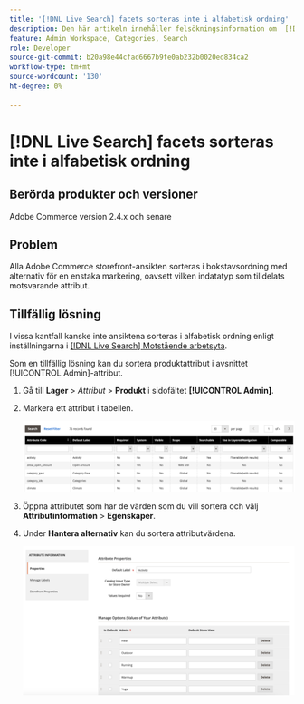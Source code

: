 ```yaml
---
title: '[!DNL Live Search] facets sorteras inte i alfabetisk ordning'
description: Den här artikeln innehåller felsökningsinformation om  [!DNL Live Search] facets inte är sorterat i bokstavsordning.
feature: Admin Workspace, Categories, Search
role: Developer
source-git-commit: b20a98e44cfad6667b9fe0ab232b0020ed834ca2
workflow-type: tm+mt
source-wordcount: '130'
ht-degree: 0%

---
```


# [!DNL Live Search] facets sorteras inte i alfabetisk ordning

## Berörda produkter och versioner

Adobe Commerce version 2.4.x och senare

## Problem

Alla Adobe Commerce storefront-ansikten sorteras i bokstavsordning med alternativ för en enstaka markering, oavsett vilken indatatyp som tilldelats motsvarande attribut.

## Tillfällig lösning

I vissa kantfall kanske inte ansiktena sorteras i alfabetisk ordning enligt inställningarna i [[!DNL Live Search] Motstående arbetsyta](https://experienceleague.adobe.com/en/docs/commerce-merchant-services/live-search/live-search-admin/facets/faceting-workspace).

Som en tillfällig lösning kan du sortera produktattribut i avsnittet [!UICONTROL Admin]-attribut.

1. Gå till **Lager** > *Attribut* > **Produkt** i sidofältet **[!UICONTROL Admin]**.
1. Markera ett attribut i tabellen.

   ![Attributlista](assets/attribute-list.png)

1. Öppna attributet som har de värden som du vill sortera och välj **Attributinformation** > **Egenskaper**.
1. Under **Hantera alternativ** kan du sortera attributvärdena.

   ![Sorteringsattribut](assets/sort-attributes.png)
